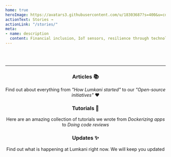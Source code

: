 ```yaml
---
home: true
heroImage: https://avatars3.githubusercontent.com/u/18303687?s=400&u=cdffc0d3253e9247ed24d5a3e70a712cef71d133&v=4
actionText: Stories →
actionLink: "/stories/"
meta:
- name: description
  content: Financial inclusion, IoT sensors, resilience through technology
---
```

<br>
<br>

---

<center>
<div class="row">
<div class="col-md-4 col-sm-4 col-xs-12">
<div class="box">

### Articles 📚

Find out about everything from *"How Lumkani started"* to our *"Open-source initiatives"* :heart:

</div>
</div>
<div class="col-md-4 col-sm-4 col-xs-12">
<div class="box">

### Tutorials 📼

Here are an amazing collection of tutorials we wrote from *Dockerizing apps* to *Doing code reviews*

</div>
</div>
<div class="col-md-4 col-sm-4 col-xs-12">
<div class="box">

### Updates ✨

Find out what is happening at Lumkani right now. We will keep you updated

</div>
</div>
</div>
</center>

<br>
<br>
<br>
<br>
